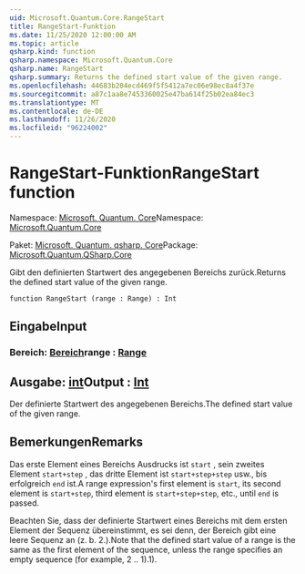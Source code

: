 ```yaml
---
uid: Microsoft.Quantum.Core.RangeStart
title: RangeStart-Funktion
ms.date: 11/25/2020 12:00:00 AM
ms.topic: article
qsharp.kind: function
qsharp.namespace: Microsoft.Quantum.Core
qsharp.name: RangeStart
qsharp.summary: Returns the defined start value of the given range.
ms.openlocfilehash: 44683b204ecd469f5f5412a7ec06e98ec8a4f37e
ms.sourcegitcommit: a87c1aa8e7453360025e47ba614f25b02ea84ec3
ms.translationtype: MT
ms.contentlocale: de-DE
ms.lasthandoff: 11/26/2020
ms.locfileid: "96224002"
---
```

# <a name="rangestart-function"></a><span data-ttu-id="5224e-102">RangeStart-Funktion</span><span class="sxs-lookup"><span data-stu-id="5224e-102">RangeStart function</span></span>

<span data-ttu-id="5224e-103">Namespace: [Microsoft. Quantum. Core](xref:Microsoft.Quantum.Core)</span><span class="sxs-lookup"><span data-stu-id="5224e-103">Namespace: [Microsoft.Quantum.Core](xref:Microsoft.Quantum.Core)</span></span>

<span data-ttu-id="5224e-104">Paket: [Microsoft. Quantum. qsharp. Core](https://nuget.org/packages/Microsoft.Quantum.QSharp.Core)</span><span class="sxs-lookup"><span data-stu-id="5224e-104">Package: [Microsoft.Quantum.QSharp.Core](https://nuget.org/packages/Microsoft.Quantum.QSharp.Core)</span></span>


<span data-ttu-id="5224e-105">Gibt den definierten Startwert des angegebenen Bereichs zurück.</span><span class="sxs-lookup"><span data-stu-id="5224e-105">Returns the defined start value of the given range.</span></span>

```qsharp
function RangeStart (range : Range) : Int
```


## <a name="input"></a><span data-ttu-id="5224e-106">Eingabe</span><span class="sxs-lookup"><span data-stu-id="5224e-106">Input</span></span>

### <a name="range--range"></a><span data-ttu-id="5224e-107">Bereich: [Bereich](xref:microsoft.quantum.lang-ref.range)</span><span class="sxs-lookup"><span data-stu-id="5224e-107">range : [Range](xref:microsoft.quantum.lang-ref.range)</span></span>





## <a name="output--int"></a><span data-ttu-id="5224e-108">Ausgabe: [int](xref:microsoft.quantum.lang-ref.int)</span><span class="sxs-lookup"><span data-stu-id="5224e-108">Output : [Int](xref:microsoft.quantum.lang-ref.int)</span></span>

<span data-ttu-id="5224e-109">Der definierte Startwert des angegebenen Bereichs.</span><span class="sxs-lookup"><span data-stu-id="5224e-109">The defined start value of the given range.</span></span>

## <a name="remarks"></a><span data-ttu-id="5224e-110">Bemerkungen</span><span class="sxs-lookup"><span data-stu-id="5224e-110">Remarks</span></span>

<span data-ttu-id="5224e-111">Das erste Element eines Bereichs Ausdrucks ist `start` , sein zweites Element `start+step` , das dritte Element ist `start+step+step` usw., bis erfolgreich `end` ist.</span><span class="sxs-lookup"><span data-stu-id="5224e-111">A range expression's first element is `start`, its second element is `start+step`, third element is `start+step+step`, etc., until `end` is passed.</span></span>

<span data-ttu-id="5224e-112">Beachten Sie, dass der definierte Startwert eines Bereichs mit dem ersten Element der Sequenz übereinstimmt, es sei denn, der Bereich gibt eine leere Sequenz an (z. b. 2.).</span><span class="sxs-lookup"><span data-stu-id="5224e-112">Note that the defined start value of a range is the same as the first element of the sequence, unless the range specifies an empty sequence (for example, 2 ..</span></span> <span data-ttu-id="5224e-113">1).</span><span class="sxs-lookup"><span data-stu-id="5224e-113">1).</span></span>